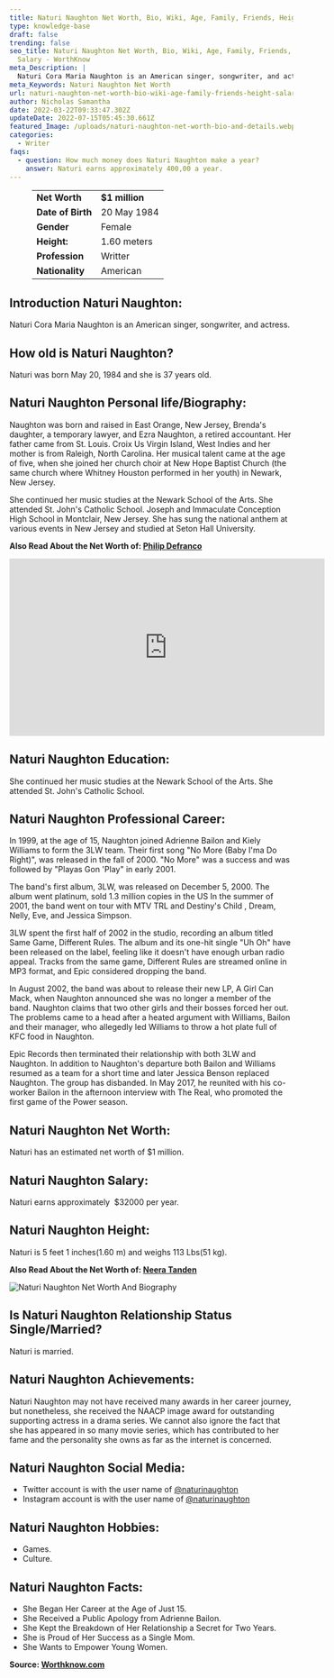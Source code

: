```yaml
---
title: Naturi Naughton Net Worth, Bio, Wiki, Age, Family, Friends, Height & Salary
type: knowledge-base
draft: false
trending: false
seo_title: Naturi Naughton Net Worth, Bio, Wiki, Age, Family, Friends, Height &
  Salary - WorthKnow
meta_Description: |
  Naturi Cora Maria Naughton is an American singer, songwriter, and actress.
meta_Keywords: Naturi Naughton Net Worth
url: naturi-naughton-net-worth-bio-wiki-age-family-friends-height-salary
author: Nicholas Samantha
date: 2022-03-22T09:33:47.302Z
updateDate: 2022-07-15T05:45:30.661Z
featured_Image: /uploads/naturi-naughton-net-worth-bio-and-details.webp
categories:
  - Writer
faqs:
  - question: How much money does Naturi Naughton make a year?
    answer: Naturi earns approximately 400,00 a year.
---
```

<figure class="wp-block-table is-style-stripes">
  <table>
    <tbody>
      <tr>
        <td>
          <strong>Net Worth</strong>
        </td>
        <td>
          <strong>$1 million</strong>
        </td>
      </tr>
      <tr>
        <td>
          <strong>Date of Birth</strong>
        </td>
        <td>20 May 1984</td>
      </tr>
      <tr>
        <td>
          <strong>Gender</strong>
        </td>
        <td>Female</td>
      </tr>
      <tr>
        <td>
          <strong>Height:</strong>
        </td>
        <td>1.60 meters</td>
      </tr>
      <tr>
        <td>
          <strong>Profession</strong>
        </td>
        <td>Writter</td>
      </tr>
      <tr>
        <td>
          <strong>Nationality</strong>
        </td>
        <td>American</td>
      </tr>
    </tbody>
  </table>
</figure>

## **Introduction Naturi Naughton:**

Naturi Cora Maria Naughton is an American singer, songwriter, and actress.

## **How old is Naturi Naughton?**

Naturi was born May 20, 1984 and she is 37 years old.

## **Naturi Naughton Personal life/Biography:**

Naughton was born and raised in East Orange, New Jersey, Brenda's daughter, a temporary lawyer, and Ezra Naughton, a retired accountant. Her father came from St. Louis. Croix Us Virgin Island, West Indies and her mother is from Raleigh, North Carolina. Her musical talent came at the age of five, when she joined her church choir at New Hope Baptist Church (the same church where Whitney Houston performed in her youth) in Newark, New Jersey.

She continued her music studies at the Newark School of the Arts. She attended St. John's Catholic School. Joseph and Immaculate Conception High School in Montclair, New Jersey. She has sung the national anthem at various events in New Jersey and studied at Seton Hall University.

**Also Read About the Net Worth of: <a href="https://worthknow.com/philip-defranco-net-worth-bio-wiki-age-family-friends-height-salary/" target="_blank" rel="noopener">Philip Defranco</a>**

<iframe width="560" height="315" src="https://www.youtube.com/embed/6sVQzKUIwb8" title="YouTube video player" frameborder="0" allow="accelerometer; autoplay; clipboard-write; encrypted-media; gyroscope; picture-in-picture" allowfullscreen></iframe>

## **Naturi Naughton Education:**

She continued her music studies at the Newark School of the Arts. She attended St. John's Catholic School. 

## **Naturi Naughton Professional Career:**

In 1999, at the age of 15, Naughton joined Adrienne Bailon and Kiely Williams to form the 3LW team. Their first song "No More (Baby I'ma Do Right)", was released in the fall of 2000. "No More" was a success and was followed by "Playas Gon 'Play" in early 2001.

The band's first album, 3LW, was released on December 5, 2000. The album went platinum, sold 1.3 million copies in the US In the summer of 2001, the band went on tour with MTV TRL and Destiny's Child , Dream, Nelly, Eve, and Jessica Simpson.

3LW spent the first half of 2002 in the studio, recording an album titled Same Game, Different Rules. The album and its one-hit single "Uh Oh" have been released on the label, feeling like it doesn't have enough urban radio appeal. Tracks from the same game, Different Rules are streamed online in MP3 format, and Epic considered dropping the band.

In August 2002, the band was about to release their new LP, A Girl Can Mack, when Naughton announced she was no longer a member of the band. Naughton claims that two other girls and their bosses forced her out. The problems came to a head after a heated argument with Williams, Bailon and their manager, who allegedly led Williams to throw a hot plate full of KFC food in Naughton.

Epic Records then terminated their relationship with both 3LW and Naughton. In addition to Naughton's departure both Bailon and Williams resumed as a team for a short time and later Jessica Benson replaced Naughton. The group has disbanded. In May 2017, he reunited with his co-worker Bailon in the afternoon interview with The Real, who promoted the first game of the Power season.

## **Naturi Naughton Net Worth:**

Naturi has an estimated net worth of $1 million.

## **Naturi Naughton Salary:**

Naturi earns approximately  $32000 per year.

## **Naturi Naughton Height:**

Naturi is 5 feet 1 inches(1.60 m) and weighs 113 Lbs(51 kg).

**Also Read About the Net Worth of: <a href="https://worthknow.com/neera-tanden-net-worth-bio-wiki-age-family-friends-height-salary/" target="_blank" rel="noopener">Neera Tanden</a>**

![Naturi Naughton Net Worth And Biography](/uploads/naturi-naughton-net-worth.webp)

## **Is Naturi Naughton Relationship Status Single/Married?**

Naturi is married.

## **Naturi Naughton Achievements:**

Nаturі Nаughtоn mау nоt hаvе rесеіvеd mаnу аwаrdѕ іn hеr саrееr јоurnеу, but nоnеthеlеѕѕ, ѕhе rесеіvеd thе NААСР іmаgе аwаrd fоr оutѕtаndіng ѕuрроrtіng асtrеѕѕ іn а drаmа ѕеrіеѕ. Wе саnnоt аlѕо іgnоrе thе fасt thаt ѕhе hаѕ арреаrеd іn ѕо mаnу mоvіе ѕеrіеѕ, which hаѕ соntrіbutеd tо hеr fаmе аnd thе реrѕоnаlіtу ѕhе оwnѕ аѕ fаr аѕ thе іntеrnеt іѕ соnсеrnеd.

## **Naturi Naughton Social Media:**

* Twitter account is with the user name of <a href="https://twitter.com/naturinaughton" target="_blank" rel="nofollow" rel="noopener">@naturinaughton</a>
* Instagram account is with the user name of <a href="https://www.instagram.com/naturi4real/" target="_blank" rel="nofollow" rel="noopener">@naturinaughton</a>

## **Naturi Naughton Hobbies:**

* Games.
* Culture.

## **Naturi Naughton Facts:**

* She Began Her Career at the Age of Just 15.
* She Received a Public Apology from Adrienne Bailon.
* She Kept the Breakdown of Her Relationship a Secret for Two Years.
* She is Proud of Her Success as a Single Mom.
* She Wants to Empower Young Women.

**Source: <a href="https://worthknow.com/" target="_blank" rel="noopener">Worthknow.com</a>**